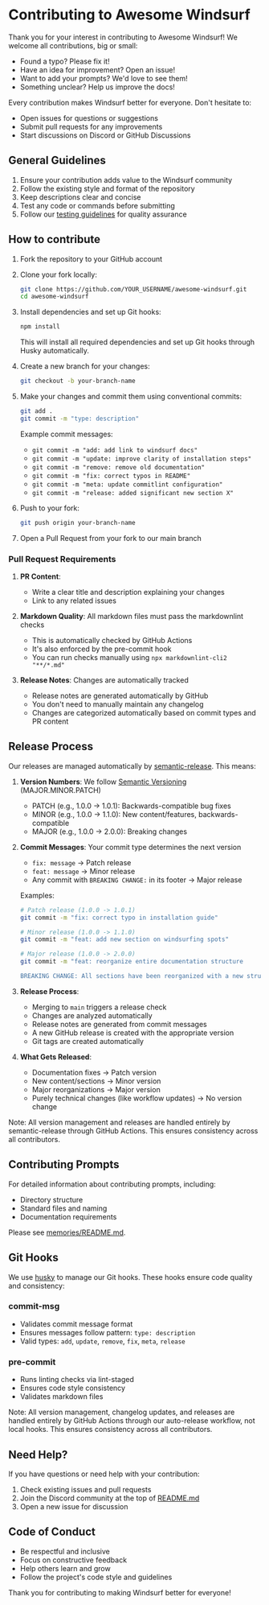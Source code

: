 # Contributing to Awesome Windsurf

Thank you for your interest in contributing to Awesome Windsurf! We welcome all contributions, big or small:

- Found a typo? Please fix it!
- Have an idea for improvement? Open an issue!
- Want to add your prompts? We'd love to see them!
- Something unclear? Help us improve the docs!

Every contribution makes Windsurf better for everyone. Don't hesitate to:

- Open issues for questions or suggestions
- Submit pull requests for any improvements
- Start discussions on Discord or GitHub Discussions

## General Guidelines

1. Ensure your contribution adds value to the Windsurf community
2. Follow the existing style and format of the repository
3. Keep descriptions clear and concise
4. Test any code or commands before submitting
5. Follow our [testing guidelines](TESTING.md) for quality assurance

## How to contribute

1. Fork the repository to your GitHub account

2. Clone your fork locally:

   ```bash
   git clone https://github.com/YOUR_USERNAME/awesome-windsurf.git
   cd awesome-windsurf
   ```

3. Install dependencies and set up Git hooks:

   ```bash
   npm install
   ```

   This will install all required dependencies and set up Git hooks through Husky automatically.

4. Create a new branch for your changes:

   ```bash
   git checkout -b your-branch-name
   ```

5. Make your changes and commit them using conventional commits:

   ```bash
   git add .
   git commit -m "type: description"
   ```

   Example commit messages:

   - `git commit -m "add: add link to windsurf docs"`
   - `git commit -m "update: improve clarity of installation steps"`
   - `git commit -m "remove: remove old documentation"`
   - `git commit -m "fix: correct typos in README"`
   - `git commit -m "meta: update commitlint configuration"`
   - `git commit -m "release: added significant new section X"`

6. Push to your fork:

   ```bash
   git push origin your-branch-name
   ```

7. Open a Pull Request from your fork to our main branch

### Pull Request Requirements

1. **PR Content**:

   - Write a clear title and description explaining your changes
   - Link to any related issues

2. **Markdown Quality**: All markdown files must pass the markdownlint checks

   - This is automatically checked by GitHub Actions
   - It's also enforced by the pre-commit hook
   - You can run checks manually using `npx markdownlint-cli2 "**/*.md"`

3. **Release Notes**: Changes are automatically tracked
   - Release notes are generated automatically by GitHub
   - You don't need to manually maintain any changelog
   - Changes are categorized automatically based on commit types and PR content

## Release Process

Our releases are managed automatically by [semantic-release](https://semantic-release.gitbook.io/semantic-release). This means:

1. **Version Numbers**: We follow [Semantic Versioning](https://semver.org/) (MAJOR.MINOR.PATCH)

   - PATCH (e.g., 1.0.0 -> 1.0.1): Backwards-compatible bug fixes
   - MINOR (e.g., 1.0.0 -> 1.1.0): New content/features, backwards-compatible
   - MAJOR (e.g., 1.0.0 -> 2.0.0): Breaking changes

2. **Commit Messages**: Your commit type determines the next version

   - `fix: message` -> Patch release
   - `feat: message` -> Minor release
   - Any commit with `BREAKING CHANGE:` in its footer -> Major release

   Examples:

   ```bash
   # Patch release (1.0.0 -> 1.0.1)
   git commit -m "fix: correct typo in installation guide"

   # Minor release (1.0.0 -> 1.1.0)
   git commit -m "feat: add new section on windsurfing spots"

   # Major release (1.0.0 -> 2.0.0)
   git commit -m "feat: reorganize entire documentation structure

   BREAKING CHANGE: All sections have been reorganized with a new structure"
   ```

3. **Release Process**:

   - Merging to `main` triggers a release check
   - Changes are analyzed automatically
   - Release notes are generated from commit messages
   - A new GitHub release is created with the appropriate version
   - Git tags are created automatically

4. **What Gets Released**:
   - Documentation fixes -> Patch version
   - New content/sections -> Minor version
   - Major reorganizations -> Major version
   - Purely technical changes (like workflow updates) -> No version change

Note: All version management and releases are handled entirely by semantic-release through GitHub Actions. This ensures consistency across all contributors.

## Contributing Prompts

For detailed information about contributing prompts, including:

- Directory structure
- Standard files and naming
- Documentation requirements

Please see [memories/README.md](memories/README.md).

## Git Hooks

We use [husky](https://github.com/typicode/husky) to manage our Git hooks. These hooks ensure code quality and consistency:

### commit-msg

- Validates commit message format
- Ensures messages follow pattern: `type: description`
- Valid types: `add`, `update`, `remove`, `fix`, `meta`, `release`

### pre-commit

- Runs linting checks via lint-staged
- Ensures code style consistency
- Validates markdown files

Note: All version management, changelog updates, and releases are handled entirely by GitHub Actions through our auto-release workflow, not local hooks. This ensures consistency across all contributors.

## Need Help?

If you have questions or need help with your contribution:

1. Check existing issues and pull requests
2. Join the Discord community at the top of [README.md](README.md)
3. Open a new issue for discussion

## Code of Conduct

- Be respectful and inclusive
- Focus on constructive feedback
- Help others learn and grow
- Follow the project's code style and guidelines

Thank you for contributing to making Windsurf better for everyone!
